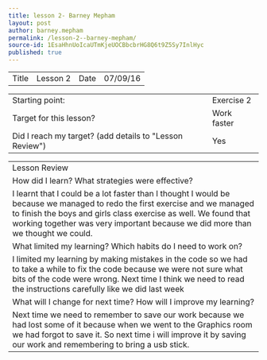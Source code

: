 ```yaml
---
title: lesson 2- Barney Mepham
layout: post
author: barney.mepham
permalink: /lesson-2--barney-mepham/
source-id: 1EsaHhnUoIcaUTmKjeUOCBbcbrHG8Q6t9Z5Sy7InlHyc
published: true
---
```

<table>
  <tr>
    <td>Title</td>
    <td>Lesson 2</td>
    <td>Date</td>
    <td>07/09/16</td>
  </tr>
</table>


<table>
  <tr>
    <td>Starting point:</td>
    <td>Exercise 2</td>
  </tr>
  <tr>
    <td>Target for this lesson?</td>
    <td>Work faster</td>
  </tr>
  <tr>
    <td>Did I reach my target? 
(add details to "Lesson Review")</td>
    <td>Yes</td>
  </tr>
</table>


<table>
  <tr>
    <td>Lesson Review</td>
  </tr>
  <tr>
    <td>How did I learn? What strategies were effective? </td>
  </tr>
  <tr>
    <td>I learnt that I could be a lot faster than I thought I would be because we managed to redo the first exercise and we managed to finish the boys and girls class exercise as well. We found that working together was very important because we did more than we thought we could.</td>
  </tr>
  <tr>
    <td>What limited my learning? Which habits do I need to work on? </td>
  </tr>
  <tr>
    <td>I limited my learning by making mistakes in the code so we had to take a while to fix the code because we were not sure what bits of the code were wrong. Next time I think we need to read the instructions carefully like we did last week</td>
  </tr>
  <tr>
    <td>What will I change for next time? How will I improve my learning?</td>
  </tr>
  <tr>
    <td>Next time we need to remember to save our work because we had lost some of it because when we went to the Graphics room we had forgot to save it. So next time i will improve it by saving our work and remembering to bring a usb stick.</td>
  </tr>
</table>


